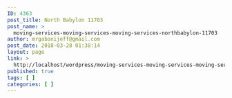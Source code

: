 ```yaml
---
ID: 4363
post_title: North Babylon 11703
post_name: >
  moving-services-moving-services-moving-services-northbabylon-11703
author: mrgabonijeff@gmail.com
post_date: 2018-03-28 01:38:14
layout: page
link: >
  http://localhost/wordpress/moving-services-moving-services-moving-services-northbabylon-11703/
published: true
tags: [ ]
categories: [ ]
---
```

